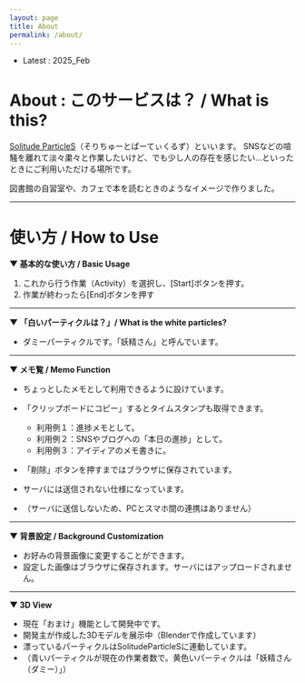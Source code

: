 ```yaml
---
layout: page
title: About
permalink: /about/
---
```


* Latest : 2025_Feb

# About : このサービスは？ / What is this?

 [Solitude ParticleS](https://solitude-particles.carrd.co/)（そりちゅーとぱーてぃくるず）といいます。
 SNSなどの喧騒を離れて淡々粛々と作業したいけど、でも少し人の存在を感じたい...といったときにご利用いただける場所です。

 図書館の自習室や、カフェで本を読むときのようなイメージで作りました。

 
 

---
# 使い方 / How to Use

**▼ 基本的な使い方 / Basic Usage**

1. これから行う作業（Activity）を選択し、[Start]ボタンを押す。
2. 作業が終わったら[End]ボタンを押す


---

**▼ 「白いパーティクルは？」/ What is the white particles?**

- ダミーパーティクルです。「妖精さん」と呼んでいます。

---

**▼ メモ覧 / Memo Function**

- ちょっとしたメモとして利用できるように設けています。
- 「クリップボードにコピー」するとタイムスタンプも取得できます。
  - 利用例１：進捗メモとして。
  - 利用例２：SNSやブログへの「本日の進捗」として。
  - 利用例３：アイディアのメモ書きに。

- 「削除」ボタンを押すまではブラウザに保存されています。
- サーバには送信されない仕様になっています。
- （サーバに送信しないため、PCとスマホ間の連携はありません）

---

**▼ 背景設定 / Background Customization**

- お好みの背景画像に変更することができます。
- 設定した画像はブラウザに保存されます。サーバにはアップロードされません。

---

**▼ 3D View**

- 現在「おまけ」機能として開発中です。
- 開発主が作成した3Dモデルを展示中（Blenderで作成しています）
- 漂っているパーティクルはSolitudeParticleSに連動しています。
- （青いパーティクルが現在の作業者数で。黄色いパーティクルは「妖精さん（ダミー）」）

